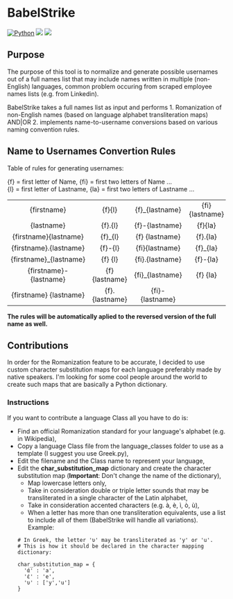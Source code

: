 # BabelStrike
[![Python](https://img.shields.io/badge/Python-%E2%89%A5%203.6-yellow.svg)](https://www.python.org/) 
<img src="https://img.shields.io/badge/Developed%20on-kali%20linux-blueviolet">
<img src="https://img.shields.io/badge/Maintained%3F-Yes-96c40f">

## Purpose
The purpose of this tool is to normalize and generate possible usernames out of a full names list that may include names written in multiple (non-English) languages, common problem occuring from scraped employee names lists (e.g. from Linkedin).

BabelStrike takes a full names list as input and performs 1. Romanization of non-English names (based on language alphabet transliteration maps) AND|OR 2. implements name-to-username conversions based on various naming convention rules.

## Name to Usernames Convertion Rules
Table of rules for generating usernames:  


{f} = first letter of Name, {fi} = first two letters of Name ...  
{l} = first letter of Lastname, {la} = first two letters of Lastname ...  

|                          |               |                |                  |
| :----------------------: |:-------------:|:--------------:| :--------------: |
| {firstname}              | {f}{l}        | {f}_{lastname} | {fi} {lastname}  |
| {lastname}               | {f}.{l}       | {f}-{lastname} | {f}{la}          |
| {firstname}{lastname}    | {f}_{l}       | {f} {lastname} | {f}.{la}         |
| {firstname}.{lastname}   | {f}-{l}       | {fi}{lastname} | {f}_{la}         |
| {firstname}_{lastname}   | {f} {l}       | {fi}.{lastname}| {f}-{la}         |
| {firstname}-{lastname}   | {f}{lastname} | {fi}_{lastname}| {f} {la}         |
| {firstname} {lastname}   | {f}.{lastname}| {fi}-{lastname}|                  |

**The rules will be automatically aplied to the reversed version of the full name as well.**

## Contributions
In order for the Romanization feature to be accurate, I decided to use custom character substitution maps for each language preferably made by native speakers. 
I'm looking for some cool people around the world to create such maps that are basically a Python dictionary.

### Instructions
If you want to contribute a language Class all you have to do is:
* Find an official Romanization standard for your language's alphabet (e.g. in Wikipedia),
* Copy a language Class file from the language_classes folder to use as a template (I suggest you use Greek.py),
* Edit the filename and the Class name to represent your language,
* Edit the **char_substitution_map** dictionary and create the character substitution map (**Important**: Don't change the name of the dictionary),
  * Map lowercase letters only, 
  * Take in consideration double or triple letter sounds that may be transliterated in a single character of the Latin alphabet,
  * Take in consideration accented characters (e.g. à, è, ì, ò, ù),
  * When a letter has more than one transliteration equivalents, use a list to include all of them (BabelStrike will handle all variations). Example: 
  ```
  # In Greek, the letter 'υ' may be transliterated as 'y' or 'u'. 
  # This is how it should be declared in the character mapping dictionary:
  
  char_substitution_map = {
    'ά' : 'a',
    'έ' : 'e',
    'υ' : ['y','u']
  }
  ```
